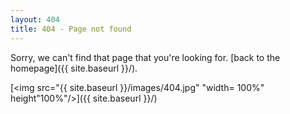 ```yaml
---
layout: 404
title: 404 - Page not found
---
```


Sorry, we can't find that page that you're looking for. [back to the homepage]({{ site.baseurl }}/).

[<img src="{{ site.baseurl }}/images/404.jpg" "width= 100%" height"100%"/>]({{ site.baseurl }}/)
